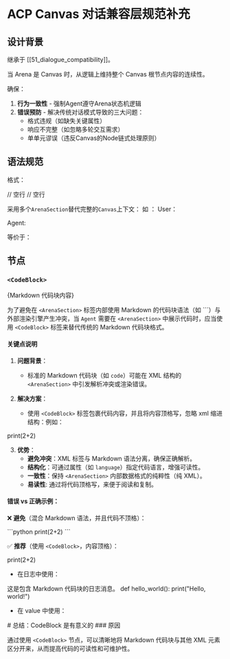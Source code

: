 # ACP Canvas 对话兼容层规范补充
## 设计背景  

继承于 [[51_dialogue_compatibility]]。

当 Arena 是 Canvas 时，从逻辑上维持整个 Canvas 根节点内容的连续性。

确保：
1. **行为一致性** - 强制Agent遵守Arena状态机逻辑
2. **错误预防** - 解决传统对话模式导致的三大问题： 
   - 格式违规（如缺失关键属性）  
   - 响应不完整（如忽略多轮交互需求）  
   - 单单元谬误（违反Canvas的Node链式处理原则）  

## 语法规范  

格式：

<ArenaSection role="User|Agent">
// 空行
<!-- 当前产生的log，完整Node链等，及其内部内容 -->
// 空行
</ArenaSection>

采用多个`ArenaSection`替代完整的`Canvas`上下文：
如 ：
User：
<ArenaSection role="User">

 <!-- User 生成的 log，完整Node链等，及其内部内容 -->

 </ArenaSection>
 
Agent: 

 <ArenaSection role="Agent">
 
 <!-- Agent 生成的 log，完整Node链等，及其内部内容 -->

 </ArenaSection>



等价于：


<Canvas>
     <!-- User 生成的 log，完整Node链等，及其内部内容 -->
     <!-- Agent 生成的 log，完整Node链等，及其内部内容 -->
</Canvas>


## 节点
### `<CodeBlock>`

<CodeBlock language="{语言}">
{Markdown 代码块内容}
</CodeBlock>

为了避免在 `<ArenaSection>` 标签内部使用 Markdown 的代码块语法（如 ```）与外部渲染引擎产生冲突，当 `Agent` 需要在 `<ArenaSection>` 中展示代码时，应当使用 `<CodeBlock>` 标签来替代传统的 Markdown 代码块格式。  

#### 关键点说明

1. **问题背景**：  
   - 标准的 Markdown 代码块（如 ```code```）可能在 XML 结构的 `<ArenaSection>` 中引发解析冲突或渲染错误。  

2. **解决方案**：  
   - 使用 `<CodeBlock>` 标签包裹代码内容，并且将内容顶格写，忽略 xml 缩进结构：例如：  
	<CodeBlock language="python(可以为任何语言)">
print(2+2) <!--这里是顶格的-->
	</CodeBlock>

3. **优势**：  
   - **避免冲突**：XML 标签与 Markdown 语法分离，确保正确解析。  
   - **结构化**：可通过属性（如 `language`）指定代码语言，增强可读性。  
   - **一致性**：保持 `<ArenaSection>` 内部数据格式的纯粹性（纯 XML）。  
   - **易读性**: 通过将代码顶格写，来便于阅读和复制。

#### 错误 vs 正确示例：  

❌ **避免**（混合 Markdown 语法，并且代码不顶格）：  
<ArenaSection role="Agent">

<Node>
    <log>
        ```python
        print(2+2)
        ```
    </log>
</Node>

</ArenaSection>

✅ **推荐**（使用 `<CodeBlock>`，内容顶格）：  

<ArenaSection role="Agent">

<Node>
    <log>
      <CodeBlock language="python">
print(2+2)
      </CodeBlock>
    </log>
</Node>

</ArenaSection>

*   在日志中使用：

<log originator="Gemini" type="LLM Agent" type="INFO" seq="0">
    <message>这是包含 Markdown 代码块的日志消息。</message>
    <CodeBlock language="python">
def hello_world():
    print("Hello, world!")
    </CodeBlock>
</log>

*   在 value 中使用：

<value>
    <CodeBlock language="markdown">
# 总结：CodeBlock 是有意义的
### 原因
    </CodeBlock>
</value>

通过使用 `<CodeBlock>` 节点，可以清晰地将 Markdown 代码块与其他 XML 元素区分开来，从而提高代码的可读性和可维护性。
